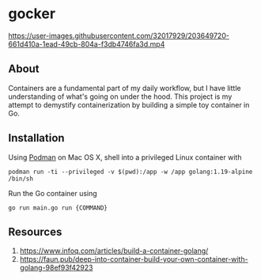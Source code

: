 #  gocker

https://user-images.githubusercontent.com/32017929/203649720-661d410a-1ead-49cb-804a-f3db4746fa3d.mp4

## About

Containers are a fundamental part of my daily workflow, but I have little understanding of what's going on under the hood. This project is my attempt to demystify containerization by building a simple toy container in Go.

## Installation

Using [Podman](https://podman.io/) on Mac OS X, shell into a privileged Linux container with
```
podman run -ti --privileged -v $(pwd):/app -w /app golang:1.19-alpine /bin/sh
```

Run the Go container using
```
go run main.go run {COMMAND}
```

## Resources
1. https://www.infoq.com/articles/build-a-container-golang/
1. https://faun.pub/deep-into-container-build-your-own-container-with-golang-98ef93f42923

